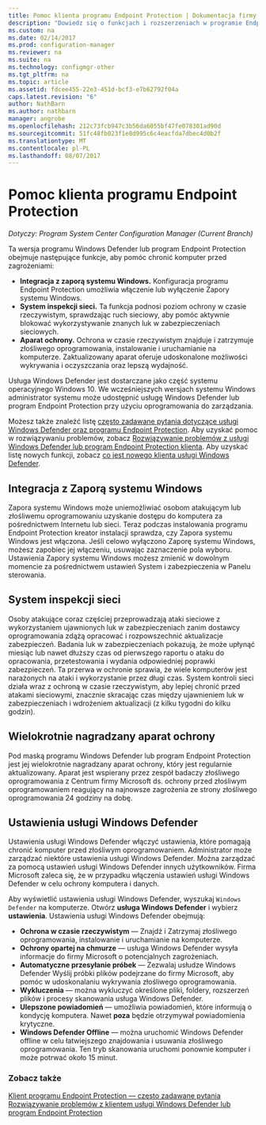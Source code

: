 ```yaml
---
title: Pomoc klienta programu Endpoint Protection | Dokumentacja firmy Microsoft
description: "Dowiedz się o funkcjach i rozszerzeniach w programie Endpoint Protection, które lepiej chronić komputer przed zagrożeniami."
ms.custom: na
ms.date: 02/14/2017
ms.prod: configuration-manager
ms.reviewer: na
ms.suite: na
ms.technology: configmgr-other
ms.tgt_pltfrm: na
ms.topic: article
ms.assetid: fdcee455-22e3-451d-bcf3-e7b62792f04a
caps.latest.revision: "6"
author: NathBarn
ms.author: nathbarn
manager: angrobe
ms.openlocfilehash: 212c73fcb947c3b56da6055bf47fe078301ad90d
ms.sourcegitcommit: 51fc48fb023f1e8d995c6c4eacfda7dbec4d0b2f
ms.translationtype: MT
ms.contentlocale: pl-PL
ms.lasthandoff: 08/07/2017
---
```

# <a name="endpoint-protection-client-help"></a>Pomoc klienta programu Endpoint Protection

*Dotyczy: Program System Center Configuration Manager (Current Branch)*


Ta wersja programu Windows Defender lub program Endpoint Protection obejmuje następujące funkcje, aby pomóc chronić komputer przed zagrożeniami:  

-   **Integracja z zaporą systemu Windows.** Konfiguracja programu Endpoint Protection umożliwia włączenie lub wyłączenie Zapory systemu Windows.  
-   **System inspekcji sieci.** Ta funkcja podnosi poziom ochrony w czasie rzeczywistym, sprawdzając ruch sieciowy, aby pomóc aktywnie blokować wykorzystywanie znanych luk w zabezpieczeniach sieciowych.  
-   **Aparat ochrony.** Ochrona w czasie rzeczywistym znajduje i zatrzymuje złośliwego oprogramowania, instalowanie i uruchamianie na komputerze. Zaktualizowany aparat oferuje udoskonalone możliwości wykrywania i oczyszczania oraz lepszą wydajność.  

Usługa Windows Defender jest dostarczane jako część systemu operacyjnego Windows 10.  We wcześniejszych wersjach systemu Windows administrator systemu może udostępnić usługę Windows Defender lub program Endpoint Protection przy użyciu oprogramowania do zarządzania.

Możesz także znaleźć listę [często zadawane pytania dotyczące usługi Windows Defender oraz programu Endpoint Protection](endpoint-protection-client-faq.md). Aby uzyskać pomoc w rozwiązywaniu problemów, zobacz [Rozwiązywanie problemów z usługi Windows Defender lub program Endpoint Protection klienta](troubleshoot-endpoint-client.md). Aby uzyskać listę nowych funkcji, zobacz [co jest nowego klienta usługi Windows Defender](https://support.microsoft.com/help/29276/windows-10-whats-new-in-windows-defender).

## <a name="windows-firewall-integration"></a>Integracja z Zaporą systemu Windows  
 Zapora systemu Windows może uniemożliwiać osobom atakującym lub złośliwemu oprogramowaniu uzyskanie dostępu do komputera za pośrednictwem Internetu lub sieci. Teraz podczas instalowania programu Endpoint Protection kreator instalacji sprawdza, czy Zapora systemu Windows jest włączona. Jeśli celowo wyłączono Zaporę systemu Windows, możesz zapobiec jej włączeniu, usuwając zaznaczenie pola wyboru. Ustawienia Zapory systemu Windows możesz zmienić w dowolnym momencie za pośrednictwem ustawień System i zabezpieczenia w Panelu sterowania.  

## <a name="network-inspection-system"></a>System inspekcji sieci  
 Osoby atakujące coraz częściej przeprowadzają ataki sieciowe z wykorzystaniem ujawnionych luk w zabezpieczeniach zanim dostawcy oprogramowania zdążą opracować i rozpowszechnić aktualizacje zabezpieczeń. Badania luk w zabezpieczeniach pokazują, że może upłynąć miesiąc lub nawet dłuższy czas od pierwszego raportu o ataku do opracowania, przetestowania i wydania odpowiedniej poprawki zabezpieczeń. Ta przerwa w ochronie sprawia, że wiele komputerów jest narażonych na ataki i wykorzystanie przez długi czas. System kontroli sieci działa wraz z ochroną w czasie rzeczywistym, aby lepiej chronić przed atakami sieciowymi, znacznie skracając czas między ujawnieniem luk w zabezpieczeniach i wdrożeniem aktualizacji (z kilku tygodni do kilku godzin).  

## <a name="award-winning-protection-engine"></a>Wielokrotnie nagradzany aparat ochrony  
 Pod maską programu Windows Defender lub program Endpoint Protection jest jej wielokrotnie nagradzany aparat ochrony, który jest regularnie aktualizowany. Aparat jest wspierany przez zespół badaczy złośliwego oprogramowania z Centrum firmy Microsoft ds. ochrony przed złośliwym oprogramowaniem reagujący na najnowsze zagrożenia ze strony złośliwego oprogramowania 24 godziny na dobę.  

## <a name="windows-defender-settings"></a>Ustawienia usługi Windows Defender
Ustawienia usługi Windows Defender włączyć ustawienia, które pomagają chronić komputer przed złośliwym oprogramowaniem. Administrator może zarządzać niektóre ustawienia usługi Windows Defender. Można zarządzać za pomocą ustawień usługi Windows Defender innych użytkowników. Firma Microsoft zaleca się, że w przypadku włączenia ustawień usługi Windows Defender w celu ochrony komputera i danych.

Aby wyświetlić ustawienia usługi Windows Defender, wyszukaj `Windows Defender` na komputerze. Otwórz **usługa Windows Defender** i wybierz **ustawienia**. Ustawienia usługi Windows Defender obejmują:
- **Ochrona w czasie rzeczywistym** — Znajdź i Zatrzymaj złośliwego oprogramowania, instalowanie i uruchamianie na komputerze.
- **Ochrony opartej na chmurze** — usługa Windows Defender wysyła informacje do firmy Microsoft o potencjalnych zagrożeniach.
- **Automatyczne przesyłanie próbek** — Zezwalaj usłudze Windows Defender Wyślij próbki plików podejrzane do firmy Microsoft, aby pomóc w udoskonalaniu wykrywania złośliwego oprogramowania.
- **Wykluczenia** — można wykluczyć określone pliki, foldery, rozszerzeń plików i procesy skanowania usługa Windows Defender.
- **Ulepszone powiadomień** — umożliwia powiadomień, które informują o kondycję komputera. Nawet **poza** będzie otrzymywał powiadomienia krytyczne.
- **Windows Defender Offline** — można uruchomić Windows Defender offline w celu łatwiejszego znajdowania i usuwania złośliwego oprogramowania. Ten tryb skanowania uruchomi ponownie komputer i może potrwać około 15 minut.

### <a name="see-also"></a>Zobacz także  
 [Klient programu Endpoint Protection — często zadawane pytania](endpoint-protection-client-faq.md)   
 [Rozwiązywanie problemów z klientem usługi Windows Defender lub program Endpoint Protection](troubleshoot-endpoint-client.md)
